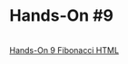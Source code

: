 <h1>Hands-On #9</h1>
 <br>
<a href="https://nighthawk-real.github.io/cis-2013-programs/hands-on-9/Fibonacci.html">Hands-On 9 Fibonacci HTML</a>
<br>

